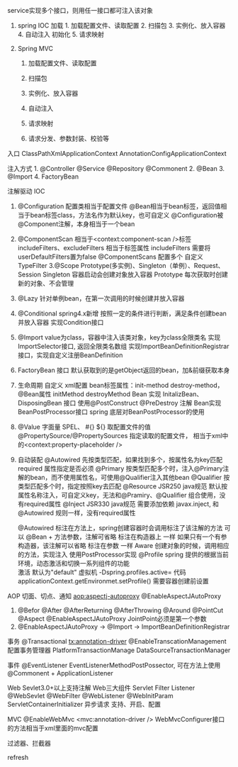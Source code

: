 service实现多个接口，则用任一接口都可注入该对象

1. spring IOC 
	加载
		1. 加载配置文件、读取配置
		2. 扫描包
		3. 实例化、放入容器
		4. 自动注入
	初始化
		5. 请求映射
	
2. Spring MVC
	1. 加载配置文件、读取配置
	2. 扫描包
	3. 实例化、放入容器
	4. 自动注入
	5. 请求映射
	
	6. 请求分发、参数封装、校验等
	
入口
	ClassPathXmlApplicationContext
	AnnotationConfigApplicationContext
	
注入方式
	1. @Controller @Service @Repository @Commonent
	2. @Bean
	3. @Import
	4. FactoryBean

注解驱动
IOC
1. @Configuration
	配置类相当于配置文件
	@Bean相当于bean标签，返回值相当于bean标签class，方法名作为默认key，也可自定义
	@Configuration被@Component注解，本身相当于一个bean
2. @ComponentScan
	相当于<context:component-scan />标签
	includeFilters、excludeFilters 相当于标签属性  includeFilters 需要将userDefaultFilters置为false
	@ComponentScans 配置多个
	自定义TypeFilter
3.@Scope
	Prototype(多实例)、Singleton（单例）、Request、Session
	Singleton 容器启动会创建对象放入容器
	Prototype 每次获取时创建新的对象、不会管理
4. @Lazy
	针对单例bean，在第一次调用的时候创建并放入容器
	
5. @Conditional spring4.x新增
	按照一定的条件进行判断，满足条件创建bean并放入容器
	实现Condition接口
6. @Import
	value为class，容器中注入该类对象，key为class全限类名
	实现ImportSelector接口, 返回全限类名数组
	实现ImportBeanDefinitionRegistrar接口，实现自定义注册BeanDefinition
7. FactoryBean 接口
	默认获取到的是getObject返回的bean，加&前缀获取本身
8. 生命周期 自定义
	xml配置 bean标签属性：init-method destroy-method， @Bean属性 initMethod destroyMethod
	Bean 实现 InitalizBean、DisposingBean 接口
	使用@PostConstruct @PreDestroy 注解
	Bean实现BeanPostProcessor接口 spring 底层对BeanPostProcessor的使用
9. @Value
	字面量
	SPEL、 #{}
	${} 取配置文件的值  @PropertySource/@PropertySources 指定读取的配置文件， 相当于xml中的<context:property-placeholder />
10. 自动装配
	@Autowired 先按类型匹配，如果找到多个，按属性名为key匹配 required 属性指定是否必须
	@Primary 按类型匹配多个时，注入@Primary注解的bean，而不使用属性名，可使用@Qualifier注入其他bean
	@Qualifier 按类型匹配多个时，指定按照key去匹配
	@Resource JSR250 java规范 默认按属性名称注入，可自定义key，无法和@Pramiry、@Qualifier 组合使用，没有required属性
	@Inject JSR330 java规范 需要添加依赖 javax.inject, 和 @Autowired 规则一样，没有required属性

	@Autowired 
		标注在方法上，spring创建容器时会调用标注了该注解的方法  可以 @Bean + 方法参数，注解可省略
		标注在构造器上 一样  如果只有一个有参构造器，该注解可以省略
		标注在参数 一样
	Aware
		创建对象的时候，调用相应的方法，实现注入
		使用PostProcessor实现
	@Profile spring 提供的根据当前环境，动态激活和切换一系列组件的功能	
		激活 默认为"default" 
			虚拟机 -Dspring.profiles.active= 
			代码 applicationContext.getEnvironmet.setProfile() 需要容器创建前设置
			
AOP
切面、切点、通知
<aop:aspectj-autoproxy> @EnableAspectJAutoProxy
1. @Befor @After @AfterReturning @AfterThrowing @Around @PointCut @Aspect @EnableAspectJAutoProxy JointPoint必须是第一个参数
2. @EnableAspectJAutoProxy -> @Import -> ImportBeanDefinitionRegistrar
	
事务
@Transactional <tx:annotation-driver> @EnableTranscationManagement
配置事务管理器 PlatformTransactionManage DataSourceTransactionManager

事件
@EventListener EventListenerMethodPostPossector, 可在方法上使用
@Commonent  +  ApplicationListener 


Web Sevlet3.0+以上支持注解
Web三大组件 Servlet Filter Listener
@WebSevlet
@WebFilter
@WebListener
@WebInitParam
ServletContainerInitializer
异步请求	支持、开启、配置


MVC
@EnableWebMvc  <mvc:annotation-driver />
WebMvcConfigurer接口的方法相当于xml里面的mvc配置


过滤器、拦截器

refresh









